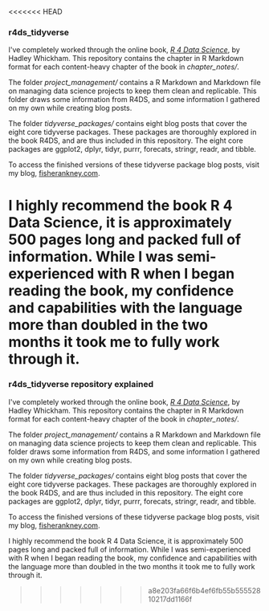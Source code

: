<<<<<<< HEAD
### r4ds\_tidyverse

I've completely worked through the online book, [*R 4 Data
Science*](http://r4ds.had.co.nz/), by Hadley Whickham. This repository
contains the chapter in R Markdown format for each content-heavy chapter
of the book in *chapter\_notes/*.

The folder *project\_management/* contains a R Markdown and Markdown
file on managing data science projects to keep them clean and
replicable. This folder draws some information from R4DS, and some
information I gathered on my own while creating blog posts.

The folder *tidyverse\_packages/* contains eight blog posts that cover
the eight core tidyverse packages. These packages are thoroughly
explored in the book R4DS, and are thus included in this repository. The
eight core packages are ggplot2, dplyr, tidyr, purrr, forecats, stringr,
readr, and tibble.

To access the finished versions of these tidyverse package blog posts,
visit my blog, [fisherankney.com](fisherankney.com).

I highly recommend the book R 4 Data Science, it is approximately 500
pages long and packed full of information. While I was semi-experienced
with R when I began reading the book, my confidence and capabilities
with the language more than doubled in the two months it took me to
fully work through it.
=======
### r4ds\_tidyverse repository explained

I've completely worked through the online book, [*R 4 Data
Science*](http://r4ds.had.co.nz/), by Hadley Whickham. This repository
contains the chapter in R Markdown format for each content-heavy chapter
of the book in *chapter\_notes/*.

The folder *project\_management/* contains a R Markdown and Markdown
file on managing data science projects to keep them clean and
replicable. This folder draws some information from R4DS, and some
information I gathered on my own while creating blog posts.

The folder *tidyverse\_packages/* contains eight blog posts that cover
the eight core tidyverse packages. These packages are thoroughly
explored in the book R4DS, and are thus included in this repository. The
eight core packages are ggplot2, dplyr, tidyr, purrr, forecats, stringr,
readr, and tibble.

To access the finished versions of these tidyverse package blog posts,
visit my blog, [fisherankney.com](fisherankney.com).

I highly recommend the book R 4 Data Science, it is approximately 500
pages long and packed full of information. While I was semi-experienced
with R when I began reading the book, my confidence and capabilities
with the language more than doubled in the two months it took me to
fully work through it.
>>>>>>> a8e203fa66f6b4ef6fb55b55552810217dd1166f
